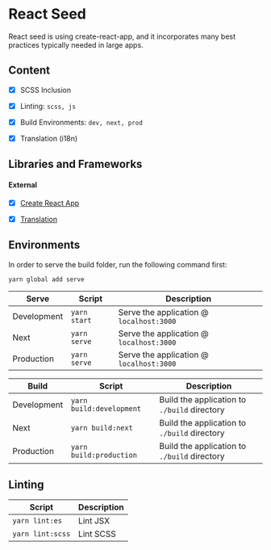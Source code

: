 # React Seed
React seed is using create-react-app, and it incorporates many best practices typically needed in large apps.


## Content
- [X] SCSS Inclusion
- [X] Linting: `scss, js`
- [X] Build Environments: `dev, next, prod`
- [X] Translation (i18n)


## Libraries and Frameworks

#### External 
- [X] [Create React App](https://github.com/facebook/create-react-app)
- [X] [Translation](https://github.com/i18next/react-i18next)


## Environments
In order to serve the build folder, run the following command first:
```
yarn global add serve
```

|Serve|Script|Description|
|---|---|---|
|Development|`yarn start`|Serve the application @ `localhost:3000`|
|Next|`yarn serve`|Serve the application @ `localhost:3000`|
|Production|`yarn serve`|Serve the application @ `localhost:3000`|

|Build|Script|Description|
|---|---|---|
|Development|`yarn build:development`|Build the application to `./build` directory|
|Next|`yarn build:next`|Build the application to `./build` directory|
|Production|`yarn build:production`|Build the application to `./build` directory|


## Linting
|Script|Description|
|---|---|
|`yarn lint:es`|Lint JSX|
|`yarn lint:scss`|Lint SCSS|
